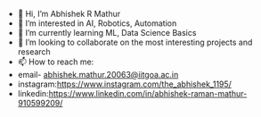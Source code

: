 - 👋 Hi, I’m Abhishek R Mathur
- 👀 I’m interested in AI, Robotics, Automation 
- 🌱 I’m currently learning ML, Data Science Basics
- 💞️ I’m looking to collaborate on the most interesting projects and research
- 📫 How to reach me:
- email- abhishek.mathur.20063@iitgoa.ac.in
- instagram:https://www.instagram.com/the_abhishek_1195/
- linkedin:https://www.linkedin.com/in/abhishek-raman-mathur-910599209/

<!---
IronAvenger11-prog/IronAvenger11-prog is a ✨ special ✨ repository because its `README.md` (this file) appears on your GitHub profile.
You can click the Preview link to take a look at your changes.
--->

